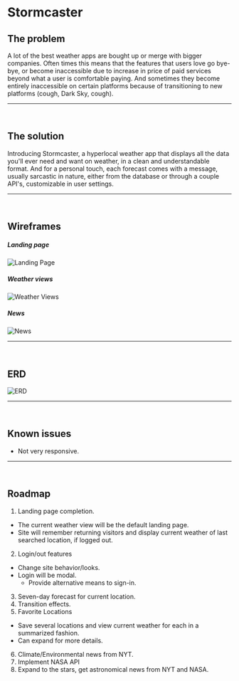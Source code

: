 # Stormcaster

## The problem
A lot of the best weather apps are bought up or merge with bigger companies. Often times this means that the features that users love go bye-bye, or become inaccessible due to increase in price of paid services beyond what a user is comfortable paying. And sometimes they become entirely inaccessible on certain platforms because of transitioning to new platforms (cough, Dark Sky, cough).

***
<br />

## The solution
Introducing Stormcaster, a hyperlocal weather app that displays all the data you'll ever need and want on weather, in a clean and understandable format. And for a personal touch, each forecast comes with a message, usually sarcastic in nature, either from the database or through a couple API's, customizable in user settings.

***
<br />

## Wireframes
##### Landing page
![Landing Page](https://live.staticflickr.com/65535/50614777397_25a7d75450_h.jpg)
<br />

##### Weather views
![Weather Views](https://live.staticflickr.com/65535/50614665807_2232d86cbe_h.jpg)
<br />

##### News
![News](https://live.staticflickr.com/65535/50613923858_41621b62ed_h.jpg)

***
<br />

## ERD
![ERD](https://live.staticflickr.com/65535/50614556471_bb3da68388_b.jpg)

***
<br />

## Known issues
- Not very responsive.

***
<br />

## Roadmap
1. Landing page completion.
  - The current weather view will be the default landing page.
  - Site will remember returning visitors and display current weather of last searched location, if logged out.
2. Login/out features
  - Change site behavior/looks.
  - Login will be modal.
    - Provide alternative means to sign-in.
3. Seven-day forecast for current location.
4. Transition effects.
5. Favorite Locations
  - Save several locations and view current weather for each in a summarized fashion.
  - Can expand for more details.
6. Climate/Environmental news from NYT.
7. Implement NASA API
8. Expand to the stars, get astronomical news from NYT and NASA.
